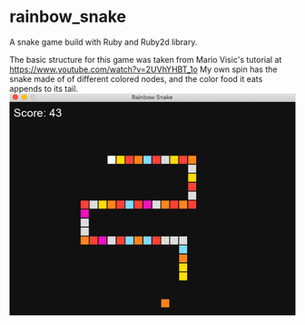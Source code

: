 # rainbow_snake
A snake game build with Ruby and Ruby2d library.

The basic structure for this game was taken from Mario Visic's tutorial at https://www.youtube.com/watch?v=2UVhYHBT_1o 
My own spin has the snake made of of different colored nodes, and the color food it eats appends to its tail.
<img src = "https://raw.githubusercontent.com/Wirt4/rainbow_snake/master/Screen%20Shot%202020-01-03%20at%203.24.46%20PM.png?token=AIEAWFNKYHKJJSI7AVOZBES6B7HTA" alt="gameplay screengrab">
